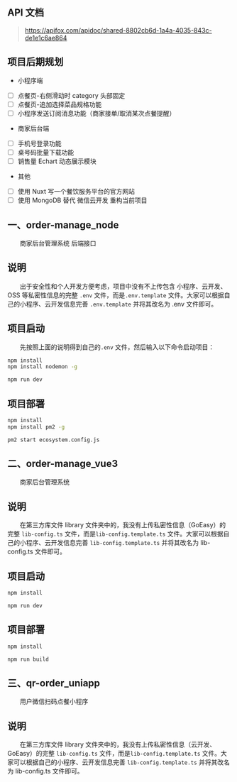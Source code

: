 ## API 文档

> https://apifox.com/apidoc/shared-8802cb6d-1a4a-4035-843c-de1e1c6ae864

## 项目后期规划

- 小程序端
- [ ] 点餐页-右侧滑动时 category 头部固定
- [ ] 点餐页-追加选择菜品规格功能
- [ ] 小程序发送订阅消息功能（商家接单/取消某次点餐提醒）

- 商家后台端

- [ ] 手机号登录功能
- [ ] 桌号码批量下载功能
- [ ] 销售量 Echart 动态展示模块

- 其他

- [ ] 使用 Nuxt 写一个餐饮服务平台的官方网站
- [ ] 使用 MongoDB 替代 微信云开发 重构当前项目

## 一、order-manage_node

&emsp;&emsp;商家后台管理系统 后端接口

## 说明

&emsp;&emsp;出于安全性和个人开发方便考虑，项目中没有不上传包含 小程序、云开发、OSS 等私密性信息的完整 `.env` 文件，而是`.env.template` 文件。大家可以根据自己的小程序、云开发信息完善 `.env.template` 并将其改名为 .env 文件即可。

## 项目启动

&emsp;&emsp;先按照上面的说明得到自己的`.env` 文件，然后输入以下命令启动项目：

```sh
npm install
npm install nodemon -g

npm run dev
```

## 项目部署

```sh
npm install
npm install pm2 -g

pm2 start ecosystem.config.js
```

## 二、order-manage_vue3

&emsp;&emsp;商家后台管理系统

## 说明

&emsp;&emsp;在第三方库文件 library 文件夹中的，我没有上传私密性信息（GoEasy）的完整 `lib-config.ts` 文件，而是`lib-config.template.ts` 文件。大家可以根据自己的小程序、云开发信息完善 `lib-config.template.ts` 并将其改名为 lib-config.ts 文件即可。

## 项目启动

```sh
npm install

npm run dev
```

## 项目部署

```sh
npm install

npm run build
```

## 三、qr-order_uniapp

&emsp;&emsp;用户微信扫码点餐小程序

## 说明

&emsp;&emsp;在第三方库文件 library 文件夹中的，我没有上传私密性信息（云开发、GoEasy）的完整 `lib-config.ts` 文件，而是`lib-config.template.ts` 文件。大家可以根据自己的小程序、云开发信息完善 `lib-config.template.ts` 并将其改名为 lib-config.ts 文件即可。
